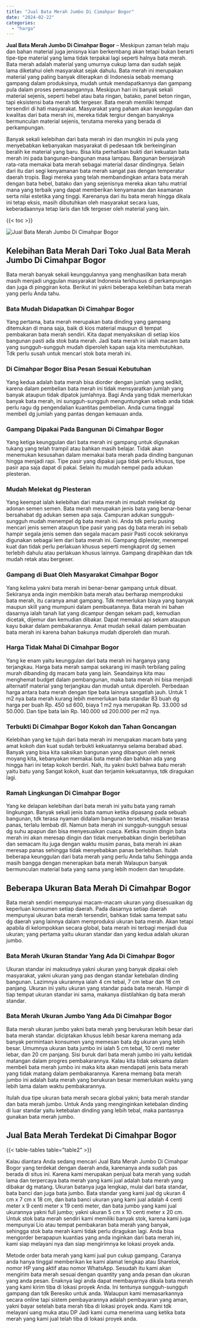 ```yaml
---
title: "Jual Bata Merah Jumbo Di Cimahpar Bogor"
date: "2024-02-22"
categories: 
  - "harga"
---
```


**Jual Bata Merah Jumbo Di Cimahpar Bogor** – Meskipun zaman telah maju dan bahan material juga jenisnya kian berkembang akan tetapi bukan berarti tipe-tipe material yang lama tidak terpakai lagi seperti halnya bata merah. Bata merah adalah material yang umurnya cukup lama dan sudah sejak lama diketahui oleh masyarakat sejak dahulu. Bata merah ini merupakan material yang paling banyak diterapkan di Indonesia sebab memang gampang dalam produksinya, mudah untuk mendapatkannya dan gampang pula dalam proses pemasangannya. Meskipun hari ini banyak sekali material sejenis, seperti hebel atau bata ringan, batako, panel beton ringan, tapi eksistensi bata merah tdk tergeser. Bata merah memiliki tempat tersendiri di hati masyarakat. Masyarakat yang paham akan keunggulan dan kwalitas dari bata merah ini, mereka tidak tergiur dengan banyaknya bermunculan material sejenis, terutama mereka yang berada di perkampungan.

Banyak sekali kelebihan dari bata merah ini dan mungkin ini pula yang menyebabkan kebanyakan masyarakat di pedesaan tdk berkeinginan beralih ke material yang baru. Bisa kita perhatikan bukti dari kekuatan bata merah ini pada bangunan-bangunan masa lampau. Bangunan bersejarah rata-rata memakai bata merah sebagai material dasar dindingnya. Selain dari itu dari segi kenyamanan bata merah sangat pas dengan temperatur daerah tropis. Bagi mereka yang telah membandingkan antara bata merah dengan bata hebel, batako dan yang sejenisnya mereka akan tahu matrial mana yang terbaik yang dapat memberikan kenyamanan dan keamanan serta nilai estetika yang tinggi. Karenanya dari itu bata merah hingga dikala ini tetap eksis, masih dibutuhkan oleh masyarakat secara luas, keberadaannya tetap laris dan tdk tergeser oleh material yang lain.

{{< toc >}}

![Jual Bata Merah Jumbo Di Cimahpar Bogor](/images/jual-bata-merah-25.png)

## Kelebihan Bata Merah Dari Toko Jual Bata Merah Jumbo Di Cimahpar Bogor

Bata merah banyak sekali keunggulannya yang menghasilkan bata merah masih menjadi unggulan masyarakat Indonesia terkhusus di perkampungan dan juga di pinggiran kota. Berikut ini yakni beberapa kelebihan bata merah yang perlu Anda tahu.

### Bata Mudah Didapatkan Di Cimahpar Bogor

Yang pertama, bata merah merupakan bata dinding yang gampang ditemukan di mana saja, baik di kios material maupun di tempat pembakaran bata merah sendiri. Kita dapat menyaksikan di setiap kios bangunan pasti ada stok bata merah. Jadi bata merah ini ialah macam bata yang sungguh-sungguh mudah diperoleh kapan saja kita membutuhkan. Tdk perlu susah untuk mencari stok bata merah ini.

### Di Cimahpar Bogor Bisa Pesan Sesuai Kebutuhan

Yang kedua adalah bata merah bisa diorder dengan jumlah yang sedikit, karena dalam pembelian bata merah ini tidak mensyaratkan jumlah yang banyak ataupun tidak dipatok jumlahnya. Bagi Anda yang tidak memerlukan banyak bata merah, ini sungguh-sungguh menguntungkan sebab anda tidak perlu ragu dg pengendalian kuantitas pembelian. Anda cuma tinggal membeli dg jumlah yang pantas dengan kemauan anda.

### Gampang Dipakai Pada Bangunan Di Cimahpar Bogor

Yang ketiga keunggulan dari bata merah ini gampang untuk digunakan tukang yang telah trampil atau bahkan masih belajar. Tidak akan menemukan kesusahan dalam memakai bata merah pada dinding bangunan hingga menjadi rapi. Tipe pasir yang dipakai juga tidak perlu khusus, tipe pasir apa saja dapat di pakai. Selain itu mudah nempel pada adukan plesteran.

### Mudah Melekat dg Plesteran

Yang keempat ialah kelebihan dari mata merah ini mudah melekat dg adonan semen semen. Bata merah merupakan jenis bata yang benar-benar bersahabat dg adukan semen apa saja. Campuran adukan sungguh-sungguh mudah menempel dg bata merah ini. Anda tdk perlu pusing mencari jenis semen ataupun tipe pasir yang pas dg bata merah ini sebab hampir segala jenis semen dan segala macam pasir Pasti cocok sekiranya digunakan sebagai lem dari bata merah ini. Gampang diplester, menempel kuat dan tidak perlu perlakuan khusus seperti mengkaprot dg semen terlebih dahulu atau perlakuan khusus lainnya. Gampang dirapihkan dan tdk mudah retak atau bergeser.

### Gampang di Buat Oleh Masyarakat Cimahpar Bogor

Yang kelima yakni bata merah ini benar-benar gampang untuk dibuat. Sekiranya anda ingin membikin bata merah atau berharap memproduksi bata merah, itu caranya amat gampang. Tdk memerlukan biaya yang banyak maupun skill yang mumpuni dalam pembuatannya. Bata merah ini bahan dasarnya ialah tanah liat yang dicampur dengan sekam padi, kemudian dicetak, dijemur dan kemudian dibakar. Dapat memakai api sekam ataupun kayu bakar dalam pembakarannya. Amat mudah sekali dalam pembuatan bata merah ini karena bahan bakunya mudah diperoleh dan murah.

### Harga Tidak Mahal Di Cimahpar Bogor

Yang ke enam yaitu keunggulan dari bata merah ini harganya yang terjangkau. Harga bata merah sampai sekarang ini masih terbilang paling murah dibanding dg macam bata yang lain. Seandainya kita mau menghemat budget dalam pembangunan, maka bata merah ini bisa menjadi alternatif material yang terjangkau dan mudah untuk diperoleh. Perbedaan harga antara bata merah dengan tipe bata lainnya sangatlah jauh. Untuk 1 m2 nya bata merah kurang lebih memerlukan bata standar 83 buah dg harga per buah Rp. 450 sd 600, biaya 1 m2 nya merupakan Rp. 33.000 sd 50.000. Dan tipe bata lain Rp. 140.000 sd 200.000 per m2 nya.

### Terbukti Di Cimahpar Bogor Kokoh dan Tahan Goncangan

Kelebihan yang ke tujuh dari bata merah ini merupakan macam bata yang amat kokoh dan kuat sudah terbukti kekuatannya selama berabad abad. Banyak yang bisa kita saksikan bangunan yang dibangun oleh nenek moyang kita, kebanyakan memakai bata merah dan bahkan ada yang hingga hari ini tetap kokoh berdiri. Nah, itu yakni bukti bahwa batu merah yaitu batu yang Sangat kokoh, kuat dan terjamin kekuatannya, tdk diragukan lagi.

### Ramah Lingkungan Di Cimahpar Bogor

Yang ke delapan kelebihan dari bata merah ini yaitu bata yang ramah lingkungan. Banyak sekali jenis bata namun ketika dipasang pada sebuah bangunan, tdk terasa nyaman didalam bangunan tersebut, misalkan terasa panas, terlalu lembab dll. Namun bata merah ini sungguh-sungguh sesuai dg suhu apapun dan bisa menyesuaikan cuaca. Ketika musim dingin bata merah ini akan meresap dingin dan tidak menyebabkan dingin berlebihan dan semacam itu juga dengan waktu musim panas, bata merah ini akan meresap panas sehingga tidak menyebabkan panas berlebihan. Itulah beberapa keunggulan dari bata merah yang perlu Anda tahu Sehingga anda masih bangga dengan menerapkan bata merah Walaupun banyak bermunculan material bata yang sama yang lebih modern dan terupdate.

## Beberapa Ukuran Bata Merah Di Cimahpar Bogor

Bata merah sendiri mempunyai macam-macam ukuran yang disesuaikan dg keperluan konsumen setiap daerah. Pada dasarnya setiap daerah mempunyai ukuran bata merah tersendiri, bahkan tidak sama tempat satu dg daerah yang lainnya dalam memproduksi ukuran bata merah. Akan tetapi apabila di kelompokkan secara global, bata merah ini terbagi menjadi dua ukuran; yang pertama yaitu ukuran standar dan yang kedua adalah ukuran jumbo.

### Bata Merah Ukuran Standar Yang Ada Di Cimahpar Bogor

Ukuran standar ini maksudnya yakni ukuran yang banyak dipakai oleh masyarakat, yakni ukuran yang pas dengan standar ketebalan dinding bangunan. Lazimnya ukurannya ialah 4 cm tebal, 7 cm lebar dan 18 cm panjang. Ukuran ini yaitu ukuran yang standar pada bata merah. Hampir di tiap tempat ukuran standar ini sama, makanya diistilahkan dg bata merah standar.

### Bata Merah Ukuran Jumbo Yang Ada Di Cimahpar Bogor

Bata merah ukuran jumbo yakni bata merah yang berukuran lebih besar dari bata merah standar. diciptakan khusus lebih besar karena memang ada banyak permintaan konsumen yang memesan bata dg ukuran yang lebih besar. Umumnya ukuran bata jumbo ini ialah 5 cm tebal, 10 centi meter lebar, dan 20 cm panjang. Sisi buruk dari bata merah jumbo ini yaitu ketidak matangan dalam progres pembakarannya. Kalau kita tidak seksama dalam membeli bata merah jumbo ini maka kita akan mendapati jenis bata merah yang tidak matang dalam pembakarannya. Karena memang bata merah jumbo ini adalah bata merah yang berukuran besar memerlukan waktu yang lebih lama dalam waktu pembakarannya.

Itulah dua tipe ukuran bata merah secara global yakni; bata merah standar dan bata merah jumbo. Untuk Anda yang menginginkan ketebalan dinding di luar standar yaitu ketebalan dinding yang lebih tebal, maka pantasnya gunakan bata merah jumbo.

## Jual Bata Merah Terdekat Di Cimahpar Bogor

{{< table-tables table="table2" >}}

Kalau diantara Anda sedang mencari Jual Bata Merah Jumbo Di Cimahpar Bogor yang terdekat dengan daerah anda, karenanya anda sudah pas berada di situs ini. Karena kami merupakan penjual bata merah yang sudah lama dan terpercaya bata merah yang kami jual adalah bata merah yang dibakar dg matang. Ukuran batanya juga lengkap, mulai dari bata standar, bata banci dan juga bata jumbo. Bata standar yang kami jual dg ukuran 4 cm x 7 cm x 18 cm, dan bata banci ukuran yang kami jual adalah 4 centi meter x 9 centi meter x 19 centi meter, dan bata jumbo yang kami jual ukurannya yakni full jumbo; yakni ukuran 5 cm x 10 centi meter x 20 cm. Untuk stok bata merah sendiri kami memiliki banyak stok, karena kami juga mempunyai Lio atau tempat pembakaran bata merah yang banyak, sehingga stok bata merah kami tidak perlu diragukan lagi. Anda bisa mengorder berapapun kuantias yang anda inginkan dari bata merah ini, kami siap melayani nya dan siap mengirimnya ke lokasi proyek anda.

Metode order bata merah yang kami jual pun cukup gampang. Caranya anda hanya tinggal memberikan ke kami alamat lengkap atau Sharelok, nomor HP yang aktif atau nomor WhatsApp. Sesudah itu kami akan mengirim bata merah sesuai dengan quantity yang anda pesan dan ukuran yang anda pesan. Enaknya lagi anda dapat membayarnya dikala bata merah yang kami kirim tiba di lokasi proyek Anda. Ini tentunya sungguh-sungguh gampang dan tdk Beresiko untuk anda. Walaupun kami memasarkannya secara online tapi sistem pembayarannya adalah pembayaran yang aman, yakni bayar setelah bata merah tiba di lokasi proyek anda. Kami tdk melayani uang muka atau DP Jadi kami cuma menerima uang ketika bata merah yang kami jual telah tiba di lokasi proyek anda.

